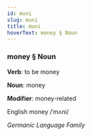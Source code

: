```yaml
---
id: muni
slug: muni
title: muni
hoverText: money § Noun
---
```


### money § Noun

**Verb**: to be money

**Noun**: money

**Modifier**: money-related

English money /ˈmʌni/

*Germanic Language Family*